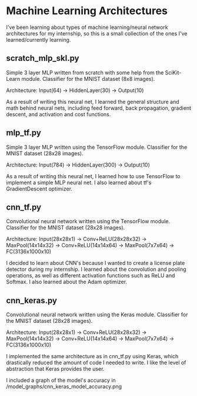 # Machine Learning Architectures

I've been learning about types of machine learning/neural network architectures for my internship, so this is a small collection of the ones I've learned/currently learning.

## scratch_mlp_skl.py
Simple 3 layer MLP written from scratch with some help from the SciKit-Learn module. Classifier for the MNIST dataset (8x8 images). 

Architecture: Input(64) -> HiddenLayer(30) -> Output(10)

As a result of writing this neural net, I learned the general structure and math behind neural nets, including feed forward, back propagation, gradient descent, and activation and cost functions. 

## mlp_tf.py
Simple 3 layer MLP written using the TensorFlow module. Classifier for the MNIST dataset (28x28 images).

Architecture: Input(784) -> HiddenLayer(300) -> Output(10)

As a result of writing this neural net, I learned how to use TensorFlow to implement a simple MLP neural net. I also learned about tf's GradientDescent optimizer.

## cnn_tf.py
Convolutional neural network written using the TensorFlow module. Classifier for the MNIST dataset (28x28 images).

Architecture: Input(28x28x1) -> Conv+ReLU(28x28x32) -> MaxPool(14x14x32) -> Conv+ReLU(14x14x64) -> MaxPool(7x7x64) -> FC(3136x1000x10)

I decided to learn about CNN's because I wanted to create a license plate detector during my internship. I learned about the convolution and pooling operations, as well as different activation functions such as ReLU and Softmax. I also learned about the Adam optimizer.

## cnn_keras.py
Convolutional neural network written using the Keras module. Classifier for the MNIST dataset (28x28 images).

Architecture: Input(28x28x1) -> Conv+ReLU(28x28x32) -> MaxPool(14x14x32) -> Conv+ReLU(14x14x64) -> MaxPool(7x7x64) -> FC(3136x1000x10)

I implemented the same architecture as in cnn_tf.py using Keras, which drastically reduced the amount of code I needed to write. I like the level of abstraction that Keras provides the user. 

I included a graph of the model's accuracy in /model_graphs/cnn_keras_model_accuracy.png
